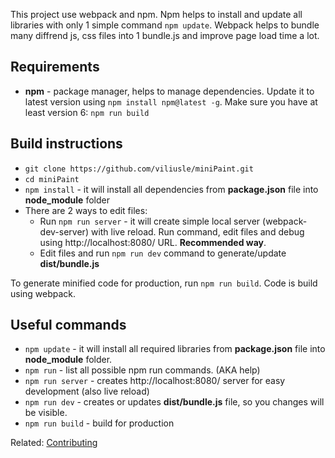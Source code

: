 This project use webpack and npm. Npm helps to install and update all libraries with only 1 simple command `npm update`. Webpack helps to bundle many diffrend js, css files into 1 bundle.js and improve page load time a lot.

## Requirements

- **npm** - package manager, helps to manage dependencies. Update it to latest version using `npm install npm@latest -g`. Make sure you have at least version 6: `npm run build`

## Build instructions

- `git clone https://github.com/viliusle/miniPaint.git`
- `cd miniPaint`
- `npm install` - it will install all dependencies from **package.json** file into **node_module** folder
- There are 2 ways to edit files:
  - Run `npm run server` - it will create simple local server (webpack-dev-server) with live reload. Run command, edit files and debug using http://localhost:8080/ URL. **Recommended way**.
  - Edit files and run `npm run dev` command to generate/update **dist/bundle.js**

To generate minified code for production, run `npm run build`.
Code is build using webpack.

## Useful commands

- `npm update` - it will install all required libraries from **package.json** file into **node_module** folder.
- `npm run` - list all possible npm run commands. (AKA help)
- `npm run server` - creates http://localhost:8080/ server for easy development (also live reload)
- `npm run dev` - creates or updates **dist/bundle.js** file, so you changes will be visible.
- `npm run build` - build for production

Related: [Contributing](/viliusle/miniPaint/wiki/Contributing)